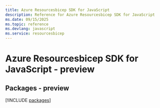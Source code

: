 ```yaml
---
title: Azure Resourcesbicep SDK for JavaScript
description: Reference for Azure Resourcesbicep SDK for JavaScript
ms.date: 09/15/2025
ms.topic: reference
ms.devlang: javascript
ms.service: resourcesbicep
---
```

# Azure Resourcesbicep SDK for JavaScript - preview
## Packages - preview
[!INCLUDE [packages](resourcesbicep-index.md)]